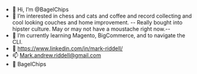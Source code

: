 - 👋 Hi, I’m @BagelChips
- 👀 I’m interested in chess and cats and coffee and record collecting and cool looking couches and home improvement. 
     -- Really bought into hipster culture. May or may not have a moustache right now.--
- 🌱 I’m currently learning Magento, BigCommerce, and to navigate the CLI. 
- 🤝 https://www.linkedin.com/in/mark-riddell/
- 📫 Mark.andrew.riddell@gmail.com
- 📸 BagelChips
